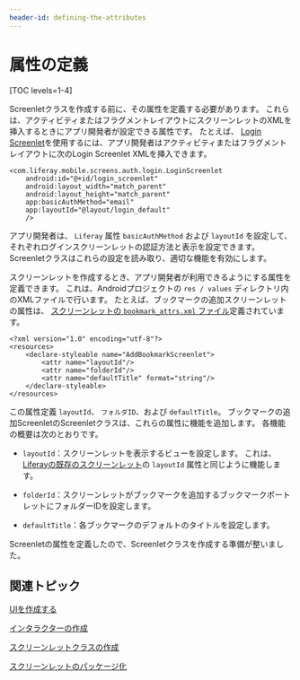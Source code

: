 ```yaml
---
header-id: defining-the-attributes
---
```


# 属性の定義

[TOC levels=1-4]

Screenletクラスを作成する前に、その属性を定義する必要があります。 これらは、アクティビティまたはフラグメントレイアウトにスクリーンレットのXMLを挿入するときにアプリ開発者が設定できる属性です。 たとえば、 [Login Screenlet](/docs/7-1/reference/-/knowledge_base/r/loginscreenlet-for-android)を使用するには、アプリ開発者はアクティビティまたはフラグメントレイアウトに次のLogin Screenlet XMLを挿入できます。

    <com.liferay.mobile.screens.auth.login.LoginScreenlet
        android:id="@+id/login_screenlet"
        android:layout_width="match_parent"
        android:layout_height="match_parent"
        app:basicAuthMethod="email"
        app:layoutId="@layout/login_default"
        />

アプリ開発者は、 `Liferay` 属性 `basicAuthMethod` および `layoutId` を設定して、それぞれログインスクリーンレットの認証方法と表示を設定できます。 Screenletクラスはこれらの設定を読み取り、適切な機能を有効にします。

スクリーンレットを作成するとき、アプリ開発者が利用できるようにする属性を定義できます。 これは、Androidプロジェクトの `res / values` ディレクトリ内のXMLファイルで行います。 たとえば、ブックマークの追加スクリーンレットの属性は、 [スクリーンレットの `bookmark_attrs.xml` ファイル](https://github.com/liferay/liferay-screens/blob/master/android/samples/addbookmarkscreenlet/src/main/res/values/bookmark_attrs.xml)定義されています。

    <?xml version="1.0" encoding="utf-8"?>
    <resources>
        <declare-styleable name="AddBookmarkScreenlet">
            <attr name="layoutId"/>
            <attr name="folderId"/>
            <attr name="defaultTitle" format="string"/>
        </declare-styleable>
    </resources>

この属性定義 `layoutId`、 `フォルダID`、および `defaultTitle`。 ブックマークの追加ScreenletのScreenletクラスは、これらの属性に機能を追加します。 各機能の概要は次のとおりです。

  - `layoutId`：スクリーンレットを表示するビューを設定します。 これは、 [Liferayの既存のスクリーンレット](/docs/7-1/reference/-/knowledge_base/r/screenlets-in-liferay-screens-for-android)の `layoutId` 属性と同じように機能します。

  - `folderId`：スクリーンレットがブックマークを追加するブックマークポートレットにフォルダーIDを設定します。

  - `defaultTitle`：各ブックマークのデフォルトのタイトルを設定します。

Screenletの属性を定義したので、Screenletクラスを作成する準備が整いました。

## 関連トピック

[UIを作成する](/docs/7-1/tutorials/-/knowledge_base/t/creating-the-ui)

[インタラクターの作成](/docs/7-1/tutorials/-/knowledge_base/t/creating-the-interactor)

[スクリーンレットクラスの作成](/docs/7-1/tutorials/-/knowledge_base/t/creating-the-screenlet-class)

[スクリーンレットのパッケージ化](/docs/7-1/tutorials/-/knowledge_base/t/packaging-your-screenlets)
